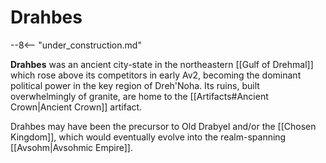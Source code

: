 # Drahbes

--8<-- "under_construction.md"

**Drahbes** was an ancient city-state in the northeastern [[Gulf of Drehmal]] which rose above its competitors in early Av2, becoming the dominant political power in the key region of Dreh'Noha. Its ruins, built overwhelmingly of granite, are home to the [[Artifacts#Ancient Crown|Ancient Crown]] artifact.

Drahbes may have been the precursor to Old Drabyel and/or the [[Chosen Kingdom]], which would eventually evolve into the realm-spanning [[Avsohm|Avsohmic Empire]].
